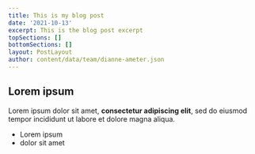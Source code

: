 ```yaml
---
title: This is my blog post
date: '2021-10-13'
excerpt: This is the blog post excerpt
topSections: []
bottomSections: []
layout: PostLayout
author: content/data/team/dianne-ameter.json
---
```

## Lorem ipsum

Lorem ipsum dolor sit amet, **consectetur adipiscing elit**, sed do eiusmod tempor incididunt ut labore et dolore magna aliqua.

- Lorem ipsum
- dolor sit amet